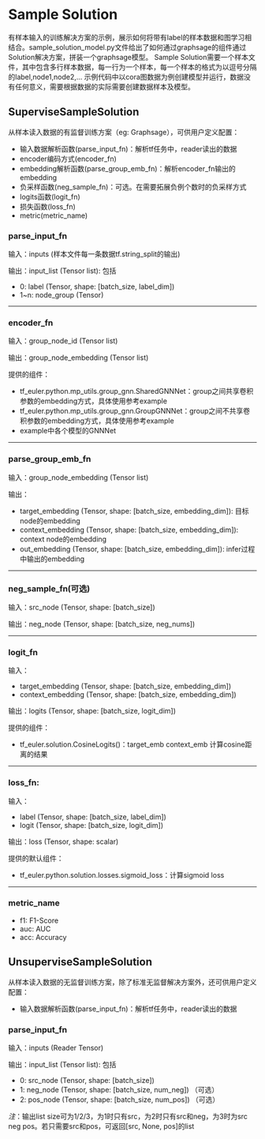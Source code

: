 # Sample Solution

有样本输入的训练解决方案的示例，展示如何将带有label的样本数据和图学习相结合。sample_solution_model.py文件给出了如何通过graphsage的组件通过Solution解决方案，拼装一个graphsage模型。
Sample Solution需要一个样本文件，其中包含多行样本数据，每一行为一个样本，每一个样本的格式为以逗号分隔的label,node1,node2,...
示例代码中以cora图数据为例创建模型并运行，数据没有任何意义，需要根据数据的实际需要创建数据样本及模型。

## SuperviseSampleSolution

从样本读入数据的有监督训练方案（eg: Graphsage），可供用户定义配置：

- 输入数据解析函数(parse_input_fn)：解析tf任务中，reader读出的数据
- encoder编码方式(encoder_fn)
- embedding解析函数(parse_group_emb_fn)：解析encoder_fn输出的embedding
- 负采样函数(neg_sample_fn)：可选。在需要拓展负例个数时的负采样方式
- logits函数(logit_fn)
- 损失函数(loss_fn)
- metric(metric_name)

### parse_input_fn

输入：inputs (样本文件每一条数据tf.string_split的输出)

输出：input_list (Tensor list): 包括

- 0: label  (Tensor, shape: [batch_size, label_dim])
- 1~n: node_group (Tensor)

------

### encoder_fn

输入：group_node_id (Tensor list)

输出：group_node_embedding (Tensor list)

提供的组件：

- tf_euler.python.mp_utils.group_gnn.SharedGNNNet：group之间共享卷积参数的embedding方式，具体使用参考example
- tf_euler.python.mp_utils.group_gnn.GroupGNNNet：group之间不共享卷积参数的embedding方式，具体使用参考example
- example中各个模型的GNNNet

------

### parse_group_emb_fn

输入：group_node_embedding (Tensor list)

输出：

- target_embedding (Tensor, shape: [batch_size, embedding_dim]): 目标node的embedding
- context_embedding (Tensor, shape: [batch_size, embedding_dim]): context node的embedding
- out_embedding (Tensor, shape: [batch_size, embedding_dim]): infer过程中输出的embedding

------

### neg_sample_fn(可选)

输入：src_node (Tensor, shape: [batch_size])

输出：neg_node (Tensor, shape: [batch_size, neg_nums])

------

### logit_fn

输入：

- target_embedding (Tensor, shape: [batch_size, embedding_dim])
- context_embedding (Tensor, shape: [batch_size, embedding_dim])

输出：logits (Tensor, shape: [batch_size, logit_dim])

提供的组件：

- tf_euler.solution.CosineLogits()：target_emb context_emb 计算cosine距离的结果

------

###  loss_fn:

输入：

- label (Tensor, shape: [batch_size, label_dim])
- logit (Tensor, shape: [batch_size, logit_dim])

输出：loss (Tensor, shape: scalar)

提供的默认组件：

- tf_euler.python.solution.losses.sigmoid_loss：计算sigmoid loss

------

### metric_name

- f1: F1-Score
- auc: AUC
- acc: Accuracy

## UnsuperviseSampleSolution

从样本读入数据的无监督训练方案，除了标准无监督解决方案外，还可供用户定义配置：

- 输入数据解析函数(parse_input_fn)：解析tf任务中，reader读出的数据

### parse_input_fn

输入：inputs (Reader Tensor)

输出：input_list (Tensor list): 包括

- 0: src_node  (Tensor, shape: [batch_size])
- 1: neg_node (Tensor, shape: [batch_size, num_neg]) （可选）
- 2: pos_node (Tensor, shape: [batch_size, num_pos]) （可选）

*注*：输出list size可为1/2/3，为1时只有src，为2时只有src和neg，为3时为src neg pos。若只需要src和pos，可返回[src, None, pos]的list
